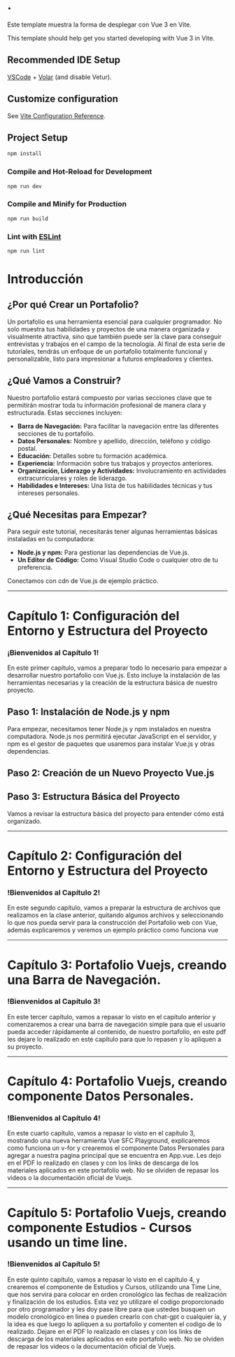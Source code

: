 # .
Este template muestra la forma de desplegar con Vue 3 en Vite.

This template should help get you started developing with Vue 3 in Vite.

## Recommended IDE Setup

[VSCode](https://code.visualstudio.com/) + [Volar](https://marketplace.visualstudio.com/items?itemName=Vue.volar) (and disable Vetur).

## Customize configuration

See [Vite Configuration Reference](https://vitejs.dev/config/).

## Project Setup

```sh
npm install
```

### Compile and Hot-Reload for Development

```sh
npm run dev
```

### Compile and Minify for Production

```sh
npm run build
```

### Lint with [ESLint](https://eslint.org/)

```sh
npm run lint
```

# Introducción

## ¿Por qué Crear un Portafolio?
Un portafolio es una herramienta esencial para cualquier programador. No solo muestra tus habilidades y proyectos de una manera organizada y visualmente atractiva, sino que también puede ser la clave para conseguir entrevistas y trabajos en el campo de la tecnología. Al final de esta serie de tutoriales, tendrás un enfoque de un portafolio totalmente funcional y personalizable, listo para impresionar a futuros empleadores y clientes.

## ¿Qué Vamos a Construir?
Nuestro portafolio estará compuesto por varias secciones clave que te permitirán mostrar toda tu información profesional de manera clara y estructurada. Estas secciones incluyen:

- **Barra de Navegación:** Para facilitar la navegación entre las diferentes secciones de tu portafolio.
- **Datos Personales:** Nombre y apellido, dirección, teléfono y código postal.
- **Educación:** Detalles sobre tu formación académica.
- **Experiencia:** Información sobre tus trabajos y proyectos anteriores.
- **Organización, Liderazgo y Actividades:** Involucramiento en actividades extracurriculares y roles de liderazgo.
- **Habilidades e Intereses:** Una lista de tus habilidades técnicas y tus intereses personales.

## ¿Qué Necesitas para Empezar?
Para seguir este tutorial, necesitarás tener algunas herramientas básicas instaladas en tu computadora:

- **Node.js y npm:** Para gestionar las dependencias de Vue.js.
- **Un Editor de Código:** Como Visual Studio Code o cualquier otro de tu preferencia.

Conectamos con cdn de Vue.js de ejemplo práctico.

---

# Capítulo 1: Configuración del Entorno y Estructura del Proyecto

### ¡Bienvenidos al Capítulo 1!
En este primer capítulo, vamos a preparar todo lo necesario para empezar a desarrollar nuestro portafolio con Vue.js. Esto incluye la instalación de las herramientas necesarias y la creación de la estructura básica de nuestro proyecto.

## Paso 1: Instalación de Node.js y npm
Para empezar, necesitamos tener Node.js y npm instalados en nuestra computadora. Node.js nos permitirá ejecutar JavaScript en el servidor, y npm es el gestor de paquetes que usaremos para instalar Vue.js y otras dependencias.

## Paso 2: Creación de un Nuevo Proyecto Vue.js

## Paso 3: Estructura Básica del Proyecto
Vamos a revisar la estructura básica del proyecto para entender cómo está organizado.

---
# Capítulo 2: Configuración del Entorno y Estructura del Proyecto

### !Bienvenidos al Capítulo 2!
En este segundo capítulo, vamos a preparar la estructura de archivos que realizamos en la clase anterior, quitando algunos archivos y seleccionando lo que nos pueda servir para la construcción del Portafolio web con Vue, además explicaremos y veremos un ejemplo práctico como funciona vue 

---
# Capítulo 3: Portafolio Vuejs, creando una Barra de Navegación.

### !Bienvenidos al Capítulo 3!
En este tercer capítulo, vamos a repasar lo visto en el capítulo anterior y comenzaremos a crear una barra de navegación simple para que el usuario pueda acceder rápidamente al contenido, de nuestro portafolio, en este pdf les dejare lo realizado en este capítulo para que lo repasen y lo apliquen a su proyecto.

---
# Capítulo 4: Portafolio Vuejs, creando componente Datos Personales.

### !Bienvenidos al Capítulo 4!
En este cuarto capítulo, vamos a repasar lo visto en el capítulo 3, mostrando una nueva herramienta Vue SFC Playground, explicaremos como funciona un v-for y crearemos el componente Datos Personales para agregar a nuestra pagina principal que se encuentra en App.vue.
Les dejo en el PDF lo realizado en clases y con los links de descarga de los materiales aplicados en este portafolio web.
No se olviden de repasar los videos o la documentación oficial de Vuejs.

---
# Capítulo 5: Portafolio Vuejs, creando componente Estudios - Cursos usando un time line.

### !Bienvenidos al Capítulo 5!
En este quinto capítulo, vamos a repasar lo visto en el capítulo 4, y crearemos el componente de Estudios y Cursos, utilizando una Time Line, que nos servira para colocar en orden cronológico las fechas de realización y finalización de los estudios.
Esta vez yo utilizare el codigo proporcionado por otro programador y les doy pase libre para que ustedes busquen un modelo cronológico en linea o pueden crearlo con chat-gpt o cualquier ia, y la idea es que luego lo apliquen a su portafolio y comenten el codigo de lo realizado.
Dejare en el PDF lo realizado en clases y con los links de descarga de los materiales aplicados en este portafolio web.
No se olviden de repasar los videos o la documentación oficial de Vuejs.
